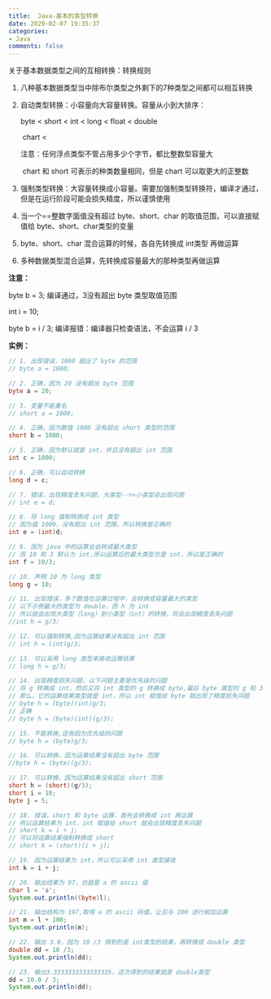 ```yaml
---
title:  Java-基本的类型转换
date: 2020-02-07 19:35:37
categories:
- Java
comments: false
---
```


关于基本数据类型之间的互相转换：转换规则
<!-- more -->

1. 八种基本数据类型当中除布尔类型之外剩下的7种类型之间都可以相互转换

2. 自动类型转换：小容量向大容量转换。容量从小到大排序：

   byte < short < int < long < float < double

   ​			chart <

   注意：任何浮点类型不管占用多少个字节，都比整数型容量大

   ​            chart 和 short 可表示的种类数量相同，但是 chart 可以取更大的正整数

3. 强制类型转换：大容量转换成小容量。需要加强制类型转换符，编译才通过，但是在运行阶段可能会损失精度，所以谨慎使用

4. 当一个==整数字面值没有超过 byte、short、char 的取值范围，可以直接赋值给 byte、short、char类型的变量

5. byte、short、char 混合运算的时候，各自先转换成 int类型 再做运算

6. 多种数据类型混合运算，先转换成容量最大的那种类型再做运算



**注意：**

byte b = 3;  编译通过，3没有超出 byte 类型取值范围

int i = 10;

byte b = i / 3; 编译报错：编译器只检查语法，不会运算 i / 3



**实例：**

```java
// 1. 出现错误，1000 超出了 byte 的范围
// byte a = 1000;

// 2. 正确，因为 20 没有超出 byte 范围
byte a = 20;

// 3. 变量不能重名
// short a = 1000;

// 4. 正确，因为数值 1000 没有超出 short 类型的范围
short b = 1000;

// 5. 正确，因为默认就是 int，并且没有超出 int 范围
int c = 1000;

// 6. 正确，可以自动转换
long d = c;

// 7. 错误，出现精度丢失问题，大类型-->>小类型会出现问题
// int e = d;

// 8. 将 long 强制转换成 int 类型
// 因为值 1000，没有超出 int 范围，所以转换是正确的
int e = (int)d;

// 9. 因为 java 中的运算会会转成最大类型
// 而 10 和 3 默认为 int,所以运算后的最大类型也是 int，所以是正确的
int f = 10/3;

// 10. 声明 10 为 long 类型
long g = 10;

// 11. 出现错误，多个数值在运算过程中，会转换成容量最大的类型
// 以下示例最大的类型为 double，而 h 为 int
// 所以就会出现大类型（long）到小类型（int）的转换，将会出现精度丢失问题
//int h = g/3;

// 12. 可以强制转换,因为运算结果没有超出 int 范围
// int h = (int)g/3;

// 13. 可以采用 long 类型来接收运算结果
// long h = g/3;

// 14. 出现精度损失问题，以下问题主要是优先级的问题
// 将 g 转换成 int，然后又将 int 类型的 g 转换成 byte,最后 byte 类型的 g 和 3 运算，
// 那么，它的运算结果类型就是 int，所以 int 赋值给 byte 就出现了精度损失问题
// byte h = (byte)(int)g/3;
// 正确
// byte h = (byte)(int)(g/3);

// 15. 不能转换,还有因为优先级的问题
// byte h = (byte)g/3;

// 16. 可以转换，因为运算结果没有超出 byte 范围
//byte h = (byte)(g/3);

// 17. 可以转换，因为运算结果没有超出 short 范围
short h = (short)(g/3);
short i = 10;
byte j = 5;

// 18. 错误，short 和 byte 运算，首先会转换成 int 再运算
// 所以运算结果为 int，int 赋值给 short 就会出现精度丢失问题
// short k = i + j;
// 可以将运算结果强制转换成 short
// short k = (short)(i + j);

// 19. 因为运算结果为 int，所以可以采用 int 类型接收
int k = i + j;

// 20. 输出结果为 97，也就是 a 的 ascii 值
char l = 'a';
System.out.println((byte)l);

// 21. 输出结构为 197,取得 a 的 ascii 码值，让后与 100 进行相加运算
int m = l + 100;
System.out.println(m);

// 22. 输出 3.0，因为 10 /3 得到的是 int类型的结果，再转换成 double 类型
double dd = 10 /3;
System.out.println(dd);

// 23. 输出3.3333333333333335，这次得到的结果就是 double类型
dd = 10.0 / 3;
System.out.println(dd);
```

